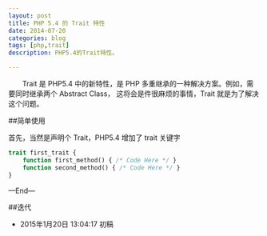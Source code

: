 ```yaml
---
layout: post
title: PHP 5.4 的 Trait 特性
date: 2014-07-20
categories: blog
tags: [php,trait]
description: PHP5.4的Trait特性。

---
```



　　Trait 是 PHP5.4 中的新特性，是 PHP 多重继承的一种解决方案。例如，需要同时继承两个 Abstract Class， 这将会是件很麻烦的事情，Trait 就是为了解决这个问题。


##简单使用

首先，当然是声明个 Trait，PHP5.4 增加了 trait 关键字

```php
trait first_trait {
    function first_method() { /* Code Here */ }
    function second_method() { /* Code Here */ }
}
```



—End—

##迭代


* 2015年1月20日 13:04:17 初稿



